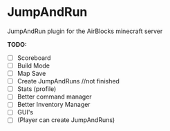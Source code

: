 # JumpAndRun
JumpAndRun plugin for the AirBlocks minecraft server


**TODO:**
- [ ] Scoreboard
- [ ] Build Mode
- [ ] Map Save
- [ ] Create JumpAndRuns //not finished
- [ ] Stats (profile)
- [ ] Better command manager
- [ ] Better Inventory Manager
- [ ] GUI's
- [ ] (Player can create JumpAndRuns)

